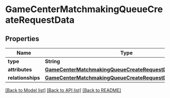 # GameCenterMatchmakingQueueCreateRequestData

## Properties
Name | Type | Description | Notes
------------ | ------------- | ------------- | -------------
**type** | **String** |  | 
**attributes** | [**GameCenterMatchmakingQueueCreateRequestDataAttributes**](GameCenterMatchmakingQueueCreateRequestDataAttributes.md) |  | 
**relationships** | [**GameCenterMatchmakingQueueCreateRequestDataRelationships**](GameCenterMatchmakingQueueCreateRequestDataRelationships.md) |  | 

[[Back to Model list]](../README.md#documentation-for-models) [[Back to API list]](../README.md#documentation-for-api-endpoints) [[Back to README]](../README.md)


